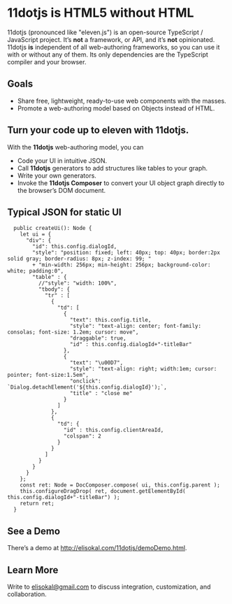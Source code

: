 # 11dotjs is HTML5 without HTML
11dotjs (pronounced like "eleven.js") is an open-source TypeScript / JavaScript project. It’s **not** a framework, or API, and it’s **not** opinionated. 11dotjs **is** independent of all web-authoring frameworks, so you can use it with or without any of them. Its only dependencies are the TypeScript compiler and your browser.
## Goals
- Share free, lightweight, ready-to-use web components with the masses. 
- Promote a web-authoring model based on Objects instead of HTML.
## Turn your code up to eleven with 11dotjs.
With the **11dotjs** web-authoring model, you can 
- Code your UI in intuitive JSON.
- Call **11dotjs** generators to add structures like tables to your graph.
- Write your own generators.
- Invoke the **11dotjs Composer** to convert your UI object graph directly to the browser’s DOM document.
## Typical JSON for static UI
```
  public createUi(): Node {
    let ui = {
      "div": {
        "id": this.config.dialogId,
        "style": "position: fixed; left: 40px; top: 40px; border:2px solid gray; border-radius: 8px; z-index: 99; "
        + "min-width: 256px; min-height: 256px; background-color: white; padding:0",
        "table" : {
          //"style": "width: 100%",
          "tbody": {
            "tr" : [
              {
                "td": [
                  {
                    "text": this.config.title,
                    "style": "text-align: center; font-family: consolas; font-size: 1.2em; cursor: move",
                    "draggable": true,
                    "id" : this.config.dialogId+"-titleBar"
                  },
                  {
                    "text": "\u00D7",
                    "style": "text-align: right; width:1em; cursor: pointer; font-size:1.5em",
                    "onclick": `Dialog.detachElement('${this.config.dialogId}');`,
                    "title" : "close me"
                  }
                ]
              },
              {
                "td": {
                  "id" : this.config.clientAreaId,
                  "colspan": 2
                }                  
              }
            ]
          }
        }
      }
    };
    const ret: Node = DocComposer.compose( ui, this.config.parent );
    this.configureDragDrop( ret, document.getElementById( this.config.dialogId+"-titleBar") );
    return ret;
  }
```
## See a Demo
There’s a demo at http://elisokal.com/11dotjs/demoDemo.html. 
## Learn More
Write to elisokal@gmail.com to discuss integration, customization, and collaboration.



